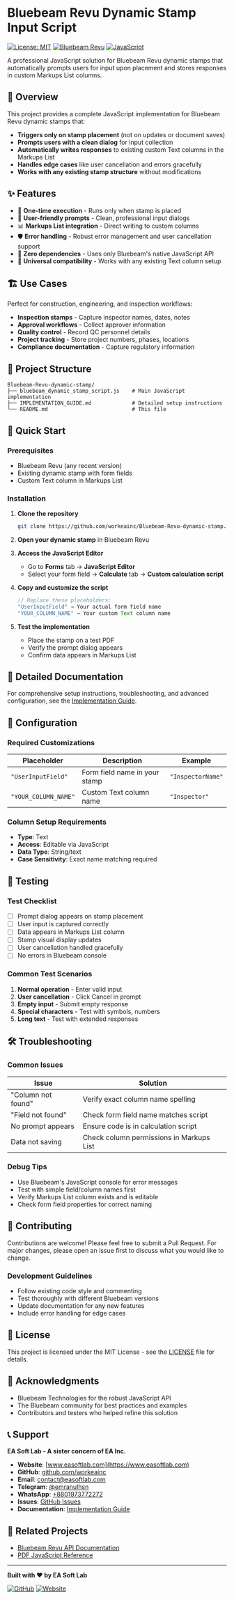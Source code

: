 # Bluebeam Revu Dynamic Stamp Input Script

[![License: MIT](https://img.shields.io/badge/License-MIT-yellow.svg)](https://opensource.org/licenses/MIT)
[![Bluebeam Revu](https://img.shields.io/badge/Bluebeam-Revu-blue.svg)](https://www.bluebeam.com/)
[![JavaScript](https://img.shields.io/badge/JavaScript-ES5-yellow.svg)](https://developer.mozilla.org/en-US/docs/Web/JavaScript)

A professional JavaScript solution for Bluebeam Revu dynamic stamps that automatically prompts users for input upon placement and stores responses in custom Markups List columns.

## 🎯 Overview

This project provides a complete JavaScript implementation for Bluebeam Revu dynamic stamps that:

- **Triggers only on stamp placement** (not on updates or document saves)
- **Prompts users with a clean dialog** for input collection
- **Automatically writes responses** to existing custom Text columns in the Markups List
- **Handles edge cases** like user cancellation and errors gracefully
- **Works with any existing stamp structure** without modifications

## ✨ Features

- 🚀 **One-time execution** - Runs only when stamp is placed
- 💬 **User-friendly prompts** - Clean, professional input dialogs
- 📊 **Markups List integration** - Direct writing to custom columns
- 🛡️ **Error handling** - Robust error management and user cancellation support
- 🔧 **Zero dependencies** - Uses only Bluebeam's native JavaScript API
- 📱 **Universal compatibility** - Works with any existing Text column setup

## 🏗️ Use Cases

Perfect for construction, engineering, and inspection workflows:

- **Inspection stamps** - Capture inspector names, dates, notes
- **Approval workflows** - Collect approver information
- **Quality control** - Record QC personnel details
- **Project tracking** - Store project numbers, phases, locations
- **Compliance documentation** - Capture regulatory information

## 📁 Project Structure

```
Bluebeam-Revu-dynamic-stamp/
├── bluebeam_dynamic_stamp_script.js    # Main JavaScript implementation
├── IMPLEMENTATION_GUIDE.md             # Detailed setup instructions
└── README.md                           # This file
```

## 🚀 Quick Start

### Prerequisites

- Bluebeam Revu (any recent version)
- Existing dynamic stamp with form fields
- Custom Text column in Markups List

### Installation

1. **Clone the repository**
   ```bash
   git clone https://github.com/workeainc/Bluebeam-Revu-dynamic-stamp.git
   ```

2. **Open your dynamic stamp** in Bluebeam Revu

3. **Access the JavaScript Editor**
   - Go to **Forms** tab → **JavaScript Editor**
   - Select your form field → **Calculate** tab → **Custom calculation script**

4. **Copy and customize the script**
   ```javascript
   // Replace these placeholders:
   "UserInputField" → Your actual form field name
   "YOUR_COLUMN_NAME" → Your custom Text column name
   ```

5. **Test the implementation**
   - Place the stamp on a test PDF
   - Verify the prompt dialog appears
   - Confirm data appears in Markups List

## 📖 Detailed Documentation

For comprehensive setup instructions, troubleshooting, and advanced configuration, see the [Implementation Guide](IMPLEMENTATION_GUIDE.md).

## 🔧 Configuration

### Required Customizations

| Placeholder | Description | Example |
|-------------|-------------|---------|
| `"UserInputField"` | Form field name in your stamp | `"InspectorName"` |
| `"YOUR_COLUMN_NAME"` | Custom Text column name | `"Inspector"` |

### Column Setup Requirements

- **Type**: Text
- **Access**: Editable via JavaScript
- **Data Type**: String/text
- **Case Sensitivity**: Exact name matching required

## 🧪 Testing

### Test Checklist

- [ ] Prompt dialog appears on stamp placement
- [ ] User input is captured correctly
- [ ] Data appears in Markups List column
- [ ] Stamp visual display updates
- [ ] User cancellation handled gracefully
- [ ] No errors in Bluebeam console

### Common Test Scenarios

1. **Normal operation** - Enter valid input
2. **User cancellation** - Click Cancel in prompt
3. **Empty input** - Submit empty response
4. **Special characters** - Test with symbols, numbers
5. **Long text** - Test with extended responses

## 🛠️ Troubleshooting

### Common Issues

| Issue | Solution |
|-------|----------|
| "Column not found" | Verify exact column name spelling |
| "Field not found" | Check form field name matches script |
| No prompt appears | Ensure code is in calculation script |
| Data not saving | Check column permissions in Markups List |

### Debug Tips

- Use Bluebeam's JavaScript console for error messages
- Test with simple field/column names first
- Verify Markups List column exists and is editable
- Check form field properties for correct naming

## 🤝 Contributing

Contributions are welcome! Please feel free to submit a Pull Request. For major changes, please open an issue first to discuss what you would like to change.

### Development Guidelines

- Follow existing code style and commenting
- Test thoroughly with different Bluebeam versions
- Update documentation for any new features
- Include error handling for edge cases

## 📄 License

This project is licensed under the MIT License - see the [LICENSE](LICENSE) file for details.

## 🙏 Acknowledgments

- Bluebeam Technologies for the robust JavaScript API
- The Bluebeam community for best practices and examples
- Contributors and testers who helped refine this solution

## 📞 Support

**EA Soft Lab - A sister concern of EA Inc.**

- **Website**: [www.easoftlab.com](https://www.easoftlab.com)
- **GitHub**: [github.com/workeainc](https://github.com/workeainc)
- **Email**: [contact@easoftlab.com](mailto:contact@easoftlab.com)
- **Telegram**: [@emranulhsn](https://t.me/emranulhsn)
- **WhatsApp**: [+8801973772272](https://wa.me/8801973772272)
- **Issues**: [GitHub Issues](https://github.com/workeainc/Bluebeam-Revu-dynamic-stamp/issues)
- **Documentation**: [Implementation Guide](IMPLEMENTATION_GUIDE.md)

## 🔗 Related Projects

- [Bluebeam Revu API Documentation](https://support.bluebeam.com/)
- [PDF JavaScript Reference](https://www.adobe.com/content/dam/acom/en/devnet/acrobat/pdfs/js_api_reference.pdf)

---

**Built with ❤️ by EA Soft Lab**

[![GitHub](https://img.shields.io/badge/GitHub-workeainc-grey.svg)](https://github.com/workeainc) [![Website](https://img.shields.io/badge/Website-easoftlab.com-blue.svg)](https://www.easoftlab.com)

